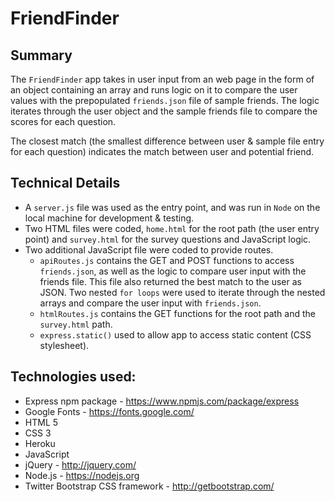 # FriendFinder

## Summary
The `FriendFinder` app takes in user input from an web page in the form of an object containing an array and runs logic on it to compare the user values with the prepopulated `friends.json` file of sample friends. The logic iterates through the user object and the sample friends file to compare the scores for each question. 

The closest match (the smallest difference between user & sample file entry for each question) indicates the match between user and potential friend.

## Technical Details
* A `server.js` file was used as the entry point, and was run in `Node` on the local machine for development & testing. 
* Two HTML files were coded, `home.html` for the root path (the user entry point) and `survey.html` for the survey questions and JavaScript logic. 
* Two additional JavaScript file were coded to provide routes. 
    * `apiRoutes.js` contains the GET and POST functions to access `friends.json`, as well as the logic to compare user input with the friends file. This file also returned the best match to the user as JSON. Two nested `for loops` were used to iterate through the nested  arrays and compare the user input with `friends.json`.
    * `htmlRoutes.js` contains the GET functions for the root path and the `survey.html` path.
    * `express.static()` used to allow app to access static content (CSS stylesheet).

## Technologies used:
* Express npm package - https://www.npmjs.com/package/express  
* Google Fonts - https://fonts.google.com/
* HTML 5
* CSS 3
* Heroku
* JavaScript
* jQuery - http://jquery.com/
* Node.js - https://nodejs.org
* Twitter Bootstrap CSS framework - http://getbootstrap.com/


